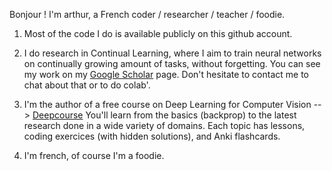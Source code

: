Bonjour ! I'm arthur, a French coder / researcher / teacher / foodie.

1. Most of the code I do is available publicly on this github account.

2. I do research in Continual Learning, where I aim to train neural networks on continually growing amount of tasks, without forgetting. You can see my work on my [Google Scholar](https://scholar.google.com/citations?user=snwgZBIAAAAJ&hl=en) page. Don't hesitate to contact me to chat about that or to do colab'.

3. I'm the author of a free course on Deep Learning for Computer Vision --> [Deepcourse](https://arthurdouillard.com/deepcourse/)
You'll learn from the basics (backprop) to the latest research done in a wide variety of domains. Each topic has lessons, coding exercices (with hidden solutions), and Anki flashcards.

4. I'm french, of course I'm a foodie.
